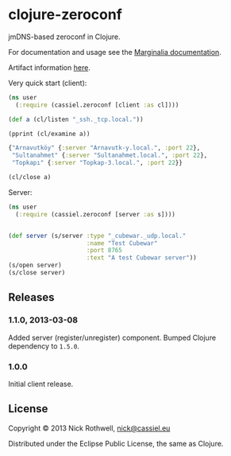 clojure-zeroconf
================

jmDNS-based zeroconf in Clojure.

For documentation and usage see the [Marginalia documentation][docs].

Artifact information [here][clojars].

Very quick start (client):

```clojure
(ns user
  (:require (cassiel.zeroconf [client :as cl])))

(def a (cl/listen "_ssh._tcp.local."))

(pprint (cl/examine a))

{"Arnavutköy" {:server "Arnavutk-y.local.", :port 22},
 "Sultanahmet" {:server "Sultanahmet.local.", :port 22},
 "Topkapı" {:server "Topkap-3.local.", :port 22}}

(cl/close a)
```

Server:

```clojure
(ns user
  (:require (cassiel.zeroconf [server :as s])))


(def server (s/server :type "_cubewar._udp.local."
                      :name "Test Cubewar"
                      :port 8765
                      :text "A test Cubewar server"))
(s/open server)
(s/close server)
```

## Releases

### 1.1.0, 2013-03-08

Added server (register/unregister) component. Bumped Clojure dependency to `1.5.0`.

### 1.0.0

Initial client release.


## License

Copyright © 2013 Nick Rothwell, nick@cassiel.eu

Distributed under the Eclipse Public License, the same as Clojure.

[docs]: http://cassiel.github.com/clojure-zeroconf/uberdoc.html
[clojars]: https://clojars.org/eu.cassiel/clojure-zeroconf
